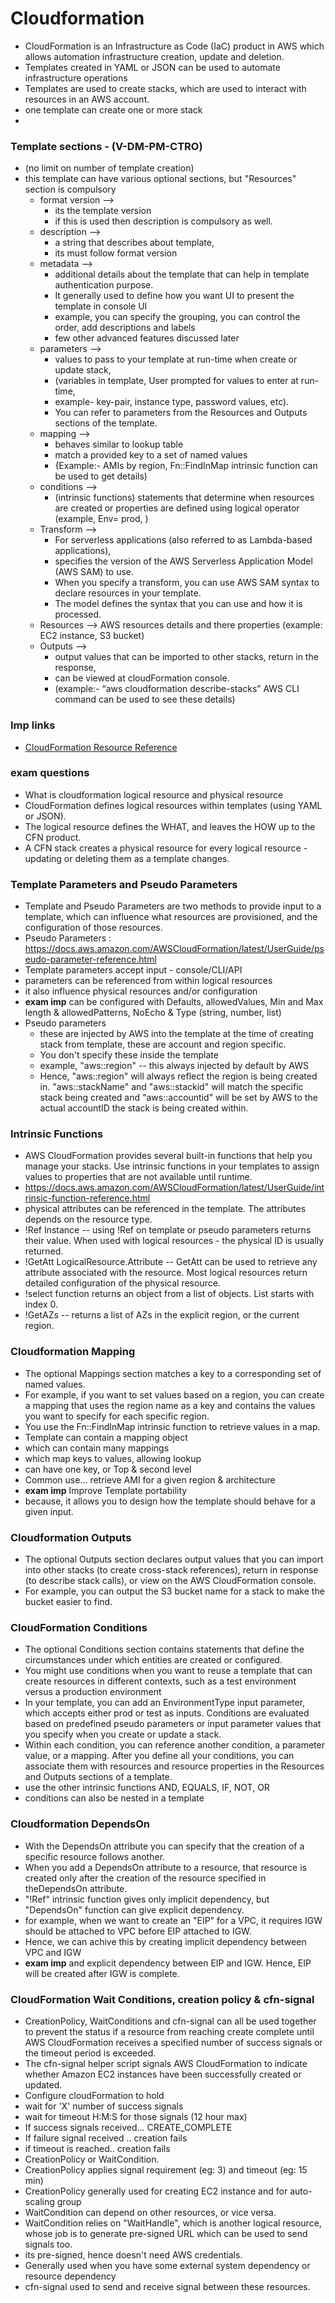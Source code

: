 # Cloudformation

- CloudFormation is an Infrastructure as Code (IaC) product in AWS which allows automation infrastructure creation, update and deletion.
- Templates created in YAML or JSON can be used to automate infrastructure operations
- Templates are used to create stacks, which are used to interact with resources in an AWS account.
- one template can create one or more stack
- 

### Template sections - (V-DM-PM-CTRO)
- (no limit on number of template creation) 
- this template can have various optional sections, but "Resources" section is compulsory
  - format version --> 
    - its the template version 
    - if this is used then description is compulsory as well.
  - description --> 
    - a string that describes about template, 
    - its must follow format version
  - metadata --> 
    - additional details about the template that can help in template authentication purpose.
    - It generally used to define how you want UI to present the template in console UI
    - example, you can specify the grouping, you can control the order, add descriptions and labels
    - few other advanced features discussed later
  - parameters --> 
    - values to pass to your template at run-time when create or update stack, 
    - (variables in template, User prompted for values to enter at run-time, 
    - example- key-pair, instance type, password values, etc). 
    - You can refer to parameters from the Resources and Outputs sections of the template.
  - mapping --> 
    - behaves similar to lookup table
    - match a provided key to a set of named values 
    - {Example:- AMIs by region, Fn::FindInMap intrinsic function can be used to get details)
  - conditions --> 
    - (intrinsic functions) statements that determine when resources are created or properties are defined using logical operator (example, Env= prod, )
  - Transform --> 
    - For serverless applications (also referred to as Lambda-based applications), 
    - specifies the version of the AWS Serverless Application Model (AWS SAM) to use. 
    - When you specify a transform, you can use AWS SAM syntax to declare resources in your template. 
    - The model defines the syntax that you can use and how it is processed.
  - Resources --> AWS resources details and there properties (example: EC2 instance, S3 bucket)
  - Outputs --> 
    - output values that can be imported to other stacks, return in the response, 
    - can be viewed at cloudFormation console. 
    - (example:- “aws cloudformation describe-stacks” AWS CLI command can be used to see these details)
 
 ### Imp links
 - [CloudFormation Resource Reference](https://docs.aws.amazon.com/AWSCloudFormation/latest/UserGuide/aws-template-resource-type-ref.html)

### exam questions
- What is cloudformation logical resource and physical resource
- CloudFormation defines logical resources within templates (using YAML or JSON).
- The logical resource defines the WHAT, and leaves the HOW up to the CFN product. 
- A CFN stack creates a physical resource for every logical resource - updating or deleting them as a template changes.

### Template Parameters and Pseudo Parameters
- Template and Pseudo Parameters are two methods to provide input to a template, which can influence what resources are provisioned, and the configuration of those resources.
- Pseudo Parameters : https://docs.aws.amazon.com/AWSCloudFormation/latest/UserGuide/pseudo-parameter-reference.html
- Template parameters accept input - console/CLI/API
- parameters can be referenced from within logical resources
- it also influence physical resources and/or configuration
- **exam imp** can be configured with Defaults, allowedValues, Min and Max length & allowedPatterns, NoEcho & Type (string, number, list)
- Pseudo parameters
  - these are injected by AWS into the template at the time of creating stack from template, these are account and region specific.
  - You don't specify these inside the template
  - example, "aws::region" -- this always injected by default by AWS
  - Hence, "aws::region" will always reflect the region is being created in. "aws::stackName" and "aws::stackid" will match the specific stack being created and "aws::accountid" will be set by AWS to the actual accountID the stack is being created within.

###  Intrinsic Functions
- AWS CloudFormation provides several built-in functions that help you manage your stacks. Use intrinsic functions in your templates to assign values to properties that are not available until runtime.
- https://docs.aws.amazon.com/AWSCloudFormation/latest/UserGuide/intrinsic-function-reference.html
- physical attributes can be referenced in the template. The attributes depends on the resource type.
- !Ref Instance -- using !Ref on template or pseudo parameters returns their value. When used with logical resources - the physical ID is usually returned.
- !GetAtt LogicalResource.Attribute -- GetAtt can be used to retrieve any attribute associated with the resource. Most logical resources return detailed configuration of the physical resource.
- !select function returns an object from a list of objects. List starts with index 0.
- !GetAZs -- returns a list of AZs in the explicit region, or the current region.

### Cloudformation Mapping
- The optional Mappings section matches a key to a corresponding set of named values.
- For example, if you want to set values based on a region, you can create a mapping that uses the region name as a key and contains the values you want to specify for each specific region. 
- You use the Fn::FindInMap intrinsic function to retrieve values in a map.
- Template can contain a mapping object
- which can contain many mappings
- which map keys to values, allowing lookup
- can have one key, or Top & second level
- Common use... retrieve AMI for a given region & architecture
- **exam imp** Improve Template portability
- because, it allows you to design how the template should behave for a given input.

### Cloudformation Outputs
- The optional Outputs section declares output values that you can import into other stacks (to create cross-stack references), return in response (to describe stack calls), or view on the AWS CloudFormation console. 
- For example, you can output the S3 bucket name for a stack to make the bucket easier to find.

### CloudFormation Conditions
- The optional Conditions section contains statements that define the circumstances under which entities are created or configured.
- You might use conditions when you want to reuse a template that can create resources in different contexts, such as a test environment versus a production environment
-  In your template, you can add an EnvironmentType input parameter, which accepts either prod or test as inputs. Conditions are evaluated based on predefined pseudo parameters or input parameter values that you specify when you create or update a stack.
-  Within each condition, you can reference another condition, a parameter value, or a mapping. After you define all your conditions, you can associate them with resources and resource properties in the Resources and Outputs sections of a template.
-  use the other intrinsic functions AND, EQUALS, IF, NOT, OR
-  conditions can also be nested in a template


### Cloudformation DependsOn
- With the DependsOn attribute you can specify that the creation of a specific resource follows another. 
- When you add a DependsOn attribute to a resource, that resource is created only after the creation of the resource specified in theDependsOn attribute.
- "!Ref" intrinsic function gives only implicit dependency, but "DependsOn" function can give explicit dependency.
- for example, when we want to create an "EIP" for a VPC, it requires IGW should be attached to VPC before EIP attached to IGW.
- Hence, we can achive this by creating implicit dependency between VPC and IGW
- **exam imp** and explicit dependency between EIP and IGW. Hence, EIP will be created after IGW is complete.

### CloudFormation Wait Conditions, creation policy & cfn-signal
- CreationPolicy, WaitConditions and cfn-signal can all be used together to prevent the status if a resource from reaching create complete until AWS CloudFormation receives a specified number of success signals or the timeout period is exceeded.
- The cfn-signal helper script signals AWS CloudFormation to indicate whether Amazon EC2 instances have been successfully created or updated.
- Configure cloudFormation to hold
- wait for 'X' number of success signals
- wait for timeout H:M:S for those signals (12 hour max)
- If success signals received... CREATE_COMPLETE
- If failure signal received .. creation fails
- if timeout is reached.. creation fails
- CreationPolicy or WaitCondition.
- CreationPolicy applies signal requirement (eg: 3) and timeout (eg: 15 min)
- CreationPolicy generally used for creating EC2 instance and for auto-scaling group
- WaitCondition can depend on other resources, or vice versa.
- WaitCondition relies on "WaitHandle", which is another logical resource, whose job is to generate pre-signed URL which can be used to send signals too.
- its pre-signed, hence doesn't need AWS credentials.
- Generally used when you have some external system dependency or resource dependency
- cfn-signal used to send and receive signal between these resources.




